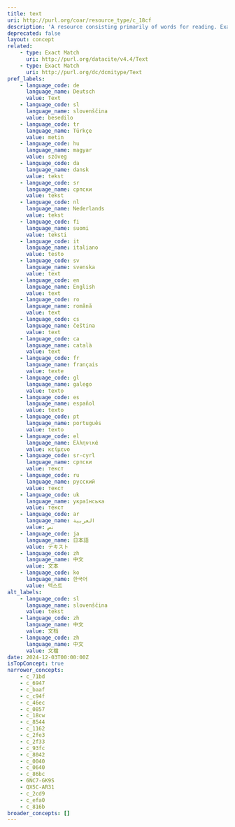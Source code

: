 ```yaml
---
title: text
uri: http://purl.org/coar/resource_type/c_18cf
description: 'A resource consisting primarily of words for reading. Examples include books, letters, dissertations, poems, newspapers, articles, archives of mailing lists. Note that facsimiles or images of texts are still of the genre Text. [Source: http://purl.org/dc/dcmitype/Text]'
deprecated: false
layout: concept
related:
    - type: Exact Match
      uri: http://purl.org/datacite/v4.4/Text
    - type: Exact Match
      uri: http://purl.org/dc/dcmitype/Text
pref_labels:
    - language_code: de
      language_name: Deutsch
      value: Text
    - language_code: sl
      language_name: slovenščina
      value: besedilo
    - language_code: tr
      language_name: Türkçe
      value: metin
    - language_code: hu
      language_name: magyar
      value: szöveg
    - language_code: da
      language_name: dansk
      value: tekst
    - language_code: sr
      language_name: српски
      value: tekst
    - language_code: nl
      language_name: Nederlands
      value: tekst
    - language_code: fi
      language_name: suomi
      value: teksti
    - language_code: it
      language_name: italiano
      value: testo
    - language_code: sv
      language_name: svenska
      value: text
    - language_code: en
      language_name: English
      value: text
    - language_code: ro
      language_name: română
      value: text
    - language_code: cs
      language_name: čeština
      value: text
    - language_code: ca
      language_name: català
      value: text
    - language_code: fr
      language_name: français
      value: texte
    - language_code: gl
      language_name: galego
      value: texto
    - language_code: es
      language_name: español
      value: texto
    - language_code: pt
      language_name: português
      value: texto
    - language_code: el
      language_name: Ελληνικά
      value: κείμενο
    - language_code: sr-cyrl
      language_name: српски
      value: текст
    - language_code: ru
      language_name: русский
      value: текст
    - language_code: uk
      language_name: українська
      value: текст
    - language_code: ar
      language_name: العربية
      value: نص
    - language_code: ja
      language_name: 日本語
      value: テキスト
    - language_code: zh
      language_name: 中文
      value: 文本
    - language_code: ko
      language_name: 한국어
      value: 텍스트
alt_labels:
    - language_code: sl
      language_name: slovenščina
      value: tekst
    - language_code: zh
      language_name: 中文
      value: 文档
    - language_code: zh
      language_name: 中文
      value: 文檔
date: 2024-12-03T00:00:00Z
isTopConcept: true
narrower_concepts:
    - c_71bd
    - c_6947
    - c_baaf
    - c_c94f
    - c_46ec
    - c_0857
    - c_18cw
    - c_8544
    - c_1162
    - c_2fe3
    - c_2f33
    - c_93fc
    - c_8042
    - c_0040
    - c_0640
    - c_86bc
    - 6NC7-GK9S
    - QX5C-AR31
    - c_2cd9
    - c_efa0
    - c_816b
broader_concepts: []
---
```


